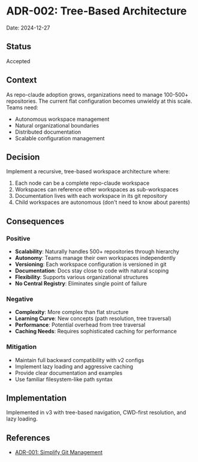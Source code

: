 # ADR-002: Tree-Based Architecture

Date: 2024-12-27

## Status
Accepted

## Context
As repo-claude adoption grows, organizations need to manage 100-500+ repositories. The current flat configuration becomes unwieldy at this scale. Teams need:
- Autonomous workspace management
- Natural organizational boundaries
- Distributed documentation
- Scalable configuration management

## Decision
Implement a recursive, tree-based workspace architecture where:
1. Each node can be a complete repo-claude workspace
2. Workspaces can reference other workspaces as sub-workspaces
3. Documentation lives with each workspace in its git repository
4. Child workspaces are autonomous (don't need to know about parents)

## Consequences

### Positive
- **Scalability**: Naturally handles 500+ repositories through hierarchy
- **Autonomy**: Teams manage their own workspaces independently
- **Versioning**: Each workspace configuration is versioned in git
- **Documentation**: Docs stay close to code with natural scoping
- **Flexibility**: Supports various organizational structures
- **No Central Registry**: Eliminates single point of failure

### Negative
- **Complexity**: More complex than flat structure
- **Learning Curve**: New concepts (path resolution, tree traversal)
- **Performance**: Potential overhead from tree traversal
- **Caching Needs**: Requires sophisticated caching for performance

### Mitigation
- Maintain full backward compatibility with v2 configs
- Implement lazy loading and aggressive caching
- Provide clear documentation and examples
- Use familiar filesystem-like path syntax

## Implementation
Implemented in v3 with tree-based navigation, CWD-first resolution, and lazy loading.

## References
- [ADR-001: Simplify Git Management](001-simplify-git-management.md)